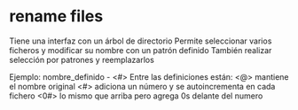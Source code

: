 # rename files

Tiene una interfaz con un árbol de directorio 
Permite seleccionar varios ficheros y modificar su nombre con un patrón definido
También realizar selección por patrones y reemplazarlos

Ejemplo:
nombre_definido - <#>
Entre las definiciones están:
<@> mantiene el nombre original
<#> adiciona un número y se autoincrementa en cada fichero
<0#> lo mismo que arriba pero agrega 0s delante del numero
